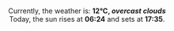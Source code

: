 <p  align="center"><br/>Currently, the weather is: <b> 12°C, <i>overcast clouds</i></b></br>Today, the sun rises at <b>06:24</b> and sets at <b>17:35</b>.</p>